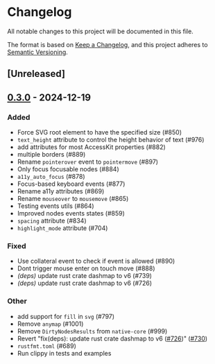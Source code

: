 # Changelog

All notable changes to this project will be documented in this file.

The format is based on [Keep a Changelog](https://keepachangelog.com/en/1.0.0/),
and this project adheres to [Semantic Versioning](https://semver.org/spec/v2.0.0.html).

## [Unreleased]

## [0.3.0](https://github.com/marc2332/freya/compare/freya-native-core-v0.2.1...freya-native-core-v0.3.0) - 2024-12-19

### Added

- Force SVG root element to have the specified size (#850)
- `text_height` attribute to control the height behavior of text (#976)
- add attributes for most AccessKit properties (#882)
- multiple borders (#889)
- Rename `pointerover` event to `pointermove` (#897)
- Only focus focusable nodes (#884)
- `a11y_auto_focus` (#878)
- Focus-based keyboard events (#877)
- Rename a11y attributes (#869)
- Rename `mouseover` to `mousemove` (#865)
- Testing events utils (#864)
- Improved nodes events states (#859)
- `spacing` attribute (#834)
- `highlight_mode` attribute (#704)

### Fixed

- Use collateral event to check if event is allowed (#890)
- Dont trigger mouse enter on touch move (#888)
- *(deps)* update rust crate dashmap to v6 (#739)
- *(deps)* update rust crate dashmap to v6 (#726)

### Other

- add support for `fill` in `svg` (#797)
- Remove `anymap` (#1001)
- Remove `DirtyNodesResults` from `native-core` (#999)
- Revert "fix(deps): update rust crate dashmap to v6 ([#726](https://github.com/marc2332/freya/pull/726))" ([#730](https://github.com/marc2332/freya/pull/730))
- `rustfmt.toml` (#689)
- Run clippy in tests and examples
